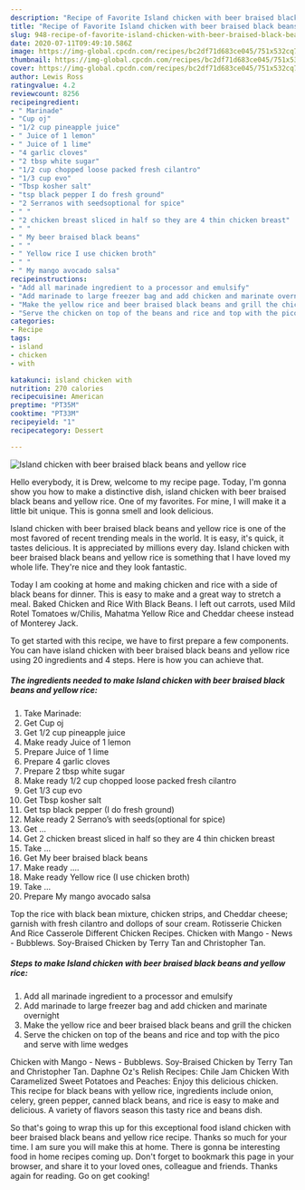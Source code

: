 ```yaml
---
description: "Recipe of Favorite Island chicken with beer braised black beans and yellow rice"
title: "Recipe of Favorite Island chicken with beer braised black beans and yellow rice"
slug: 948-recipe-of-favorite-island-chicken-with-beer-braised-black-beans-and-yellow-rice
date: 2020-07-11T09:49:10.586Z
image: https://img-global.cpcdn.com/recipes/bc2df71d683ce045/751x532cq70/island-chicken-with-beer-braised-black-beans-and-yellow-rice-recipe-main-photo.jpg
thumbnail: https://img-global.cpcdn.com/recipes/bc2df71d683ce045/751x532cq70/island-chicken-with-beer-braised-black-beans-and-yellow-rice-recipe-main-photo.jpg
cover: https://img-global.cpcdn.com/recipes/bc2df71d683ce045/751x532cq70/island-chicken-with-beer-braised-black-beans-and-yellow-rice-recipe-main-photo.jpg
author: Lewis Ross
ratingvalue: 4.2
reviewcount: 8256
recipeingredient:
- " Marinade"
- "Cup oj"
- "1/2 cup pineapple juice"
- " Juice of 1 lemon"
- " Juice of 1 lime"
- "4 garlic cloves"
- "2 tbsp white sugar"
- "1/2 cup chopped loose packed fresh cilantro"
- "1/3 cup evo"
- "Tbsp kosher salt"
- "tsp black pepper I do fresh ground"
- "2 Serranos with seedsoptional for spice"
- " "
- "2 chicken breast sliced in half so they are 4 thin chicken breast"
- " "
- " My beer braised black beans"
- " "
- " Yellow rice I use chicken broth"
- " "
- " My mango avocado salsa"
recipeinstructions:
- "Add all marinade ingredient to a processor and emulsify"
- "Add marinade to large freezer bag and add chicken and marinate overnight"
- "Make the yellow rice and beer braised black beans and grill the chicken"
- "Serve the chicken on top of the beans and rice and top with the pico and serve with lime wedges"
categories:
- Recipe
tags:
- island
- chicken
- with

katakunci: island chicken with 
nutrition: 270 calories
recipecuisine: American
preptime: "PT35M"
cooktime: "PT33M"
recipeyield: "1"
recipecategory: Dessert

---
```



![Island chicken with beer braised black beans and yellow rice](https://img-global.cpcdn.com/recipes/bc2df71d683ce045/751x532cq70/island-chicken-with-beer-braised-black-beans-and-yellow-rice-recipe-main-photo.jpg)

Hello everybody, it is Drew, welcome to my recipe page. Today, I'm gonna show you how to make a distinctive dish, island chicken with beer braised black beans and yellow rice. One of my favorites. For mine, I will make it a little bit unique. This is gonna smell and look delicious.

Island chicken with beer braised black beans and yellow rice is one of the most favored of recent trending meals in the world. It is easy, it's quick, it tastes delicious. It is appreciated by millions every day. Island chicken with beer braised black beans and yellow rice is something that I have loved my whole life. They're nice and they look fantastic.

Today I am cooking at home and making chicken and rice with a side of black beans for dinner. This is easy to make and a great way to stretch a meal. Baked Chicken and Rice With Black Beans. I left out carrots, used Mild Rotel Tomatoes w/Chilis, Mahatma Yellow Rice and Cheddar cheese instead of Monterey Jack.


To get started with this recipe, we have to first prepare a few components. You can have island chicken with beer braised black beans and yellow rice using 20 ingredients and 4 steps. Here is how you can achieve that.

<!--inarticleads1-->

##### The ingredients needed to make Island chicken with beer braised black beans and yellow rice:

1. Take  Marinade:
1. Get Cup oj
1. Get 1/2 cup pineapple juice
1. Make ready  Juice of 1 lemon
1. Prepare  Juice of 1 lime
1. Prepare 4 garlic cloves
1. Prepare 2 tbsp white sugar
1. Make ready 1/2 cup chopped loose packed fresh cilantro
1. Get 1/3 cup evo
1. Get Tbsp kosher salt
1. Get tsp black pepper (I do fresh ground)
1. Make ready 2 Serrano’s with seeds(optional for spice)
1. Get  ...
1. Get 2 chicken breast sliced in half so they are 4 thin chicken breast
1. Take  ...
1. Get  My beer braised black beans
1. Make ready  ....
1. Make ready  Yellow rice (I use chicken broth)
1. Take  ...
1. Prepare  My mango avocado salsa


Top the rice with black bean mixture, chicken strips, and Cheddar cheese; garnish with fresh cilantro and dollops of sour cream. Rotisserie Chicken And Rice Casserole Different Chicken Recipes. Chicken with Mango - News - Bubblews. Soy-Braised Chicken by Terry Tan and Christopher Tan. 

<!--inarticleads2-->

##### Steps to make Island chicken with beer braised black beans and yellow rice:

1. Add all marinade ingredient to a processor and emulsify
1. Add marinade to large freezer bag and add chicken and marinate overnight
1. Make the yellow rice and beer braised black beans and grill the chicken
1. Serve the chicken on top of the beans and rice and top with the pico and serve with lime wedges


Chicken with Mango - News - Bubblews. Soy-Braised Chicken by Terry Tan and Christopher Tan. Daphne Oz&#39;s Relish Recipes: Chile Jam Chicken With Caramelized Sweet Potatoes and Peaches: Enjoy this delicious chicken. This recipe for black beans with yellow rice, ingredients include onion, celery, green pepper, canned black beans, and rice is easy to make and delicious. A variety of flavors season this tasty rice and beans dish. 

So that's going to wrap this up for this exceptional food island chicken with beer braised black beans and yellow rice recipe. Thanks so much for your time. I am sure you will make this at home. There is gonna be interesting food in home recipes coming up. Don't forget to bookmark this page in your browser, and share it to your loved ones, colleague and friends. Thanks again for reading. Go on get cooking!
